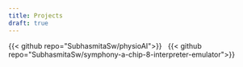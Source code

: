```yaml
---
title: Projects
draft: true
---
```


{{< github repo="SubhasmitaSw/physioAI">}}
&nbsp;
{{< github repo="SubhasmitaSw/symphony-a-chip-8-interpreter-emulator">}}

